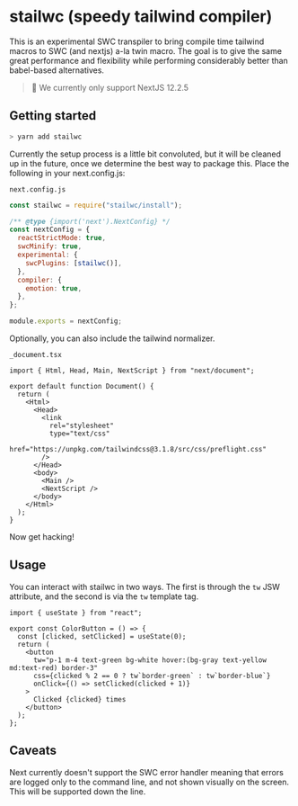 # stailwc (speedy tailwind compiler)

This is an experimental SWC transpiler to bring compile time
tailwind macros to SWC (and nextjs) a-la twin macro. The goal
is to give the same great performance and flexibility while
performing considerably better than babel-based alternatives.

> 🚨 We currently only support NextJS 12.2.5

## Getting started

```bash
> yarn add stailwc
```

Currently the setup process is a little bit convoluted, but it
will be cleaned up in the future, once we determine the best
way to package this. Place the following in your next.config.js:

`next.config.js`

```js
const stailwc = require("stailwc/install");

/** @type {import('next').NextConfig} */
const nextConfig = {
  reactStrictMode: true,
  swcMinify: true,
  experimental: {
    swcPlugins: [stailwc()],
  },
  compiler: {
    emotion: true,
  },
};

module.exports = nextConfig;
```

Optionally, you can also include the tailwind normalizer.

`_document.tsx`

```tsx
import { Html, Head, Main, NextScript } from "next/document";

export default function Document() {
  return (
    <Html>
      <Head>
        <link
          rel="stylesheet"
          type="text/css"
          href="https://unpkg.com/tailwindcss@3.1.8/src/css/preflight.css"
        />
      </Head>
      <body>
        <Main />
        <NextScript />
      </body>
    </Html>
  );
}
```

Now get hacking!

## Usage

You can interact with stailwc in two ways. The first is through
the `tw` JSW attribute, and the second is via the `tw` template
tag.

```tsx
import { useState } from "react";

export const ColorButton = () => {
  const [clicked, setClicked] = useState(0);
  return (
    <button
      tw="p-1 m-4 text-green bg-white hover:(bg-gray text-yellow md:text-red) border-3"
      css={clicked % 2 == 0 ? tw`border-green` : tw`border-blue`}
      onClick={() => setClicked(clicked + 1)}
    >
      Clicked {clicked} times
    </button>
  );
};
```

## Caveats

Next currently doesn't support the SWC error handler meaning
that errors are logged only to the command line, and not shown
visually on the screen. This will be supported down the line.
